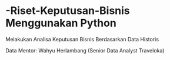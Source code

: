 # -Riset-Keputusan-Bisnis Menggunakan Python
Melakukan Analisa Keputusan Bisnis Berdasarkan Data Historis

Data Mentor: Wahyu Herlambang (Senior Data Analyst Traveloka)
